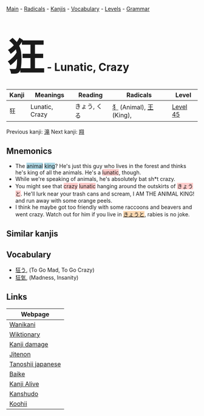 <style> bigfont {font-size: 100px}</style>
[Main](../README.md) -
[Radicals](../radicals.md) -
[Kanjis](../kanjis.md) -
[Vocabulary](../vocabulary.md) -
[Levels](../levels.md) -
[Grammar](../grammar.md)
# <bigfont> 狂</bigfont> - Lunatic, Crazy 

| Kanji | Meanings | Reading | Radicals | Level |
| --- | --- | --- | --- | --- |
| 狂 | Lunatic, Crazy | きょう, くる | [犭](../radicals/犭.md) (Animal), [王](../radicals/王.md) (King),  | [Level 45](../levels/wk_level45.md) |

Previous kanji: [滝](滝.md) Next kanji: [翔](翔.md) 

## Mnemonics
 * The <span style="background-color:#ADD8E6"> animal</span> <span style="background-color:#ADD8E6"> king</span>? He's just this guy who lives in the forest and thinks he's king of all the animals. He's a <span style="background-color:#ffcccb"> lunatic</span>, though.
* While we're speaking of animals, he's absolutely bat sh*t crazy.
* You might see that <span style="background-color:#ffcccb"> crazy</span> <span style="background-color:#ffcccb"> lunatic</span> hanging around the outskirts of <span style="background-color:#ffcccb"> きょうと</span>. He'll lurk near your trash cans and scream, I AM THE ANIMAL KING! and run away with some orange peels.
* I think he maybe got too friendly with some raccoons and beavers and went crazy. Watch out for him if you live in <span style="background-color:#fed8b1"> [きょうと](https://jisho.org/search/きょうと)</span>, rabies is no joke.


## Similar kanjis
 


## Vocabulary
 * [狂う](../vocabulary/狂.md), (To Go Mad, To Go Crazy)
* [狂気](../vocabulary/狂.md), (Madness, Insanity)



## Links 

| Webpage |
| --- |
| [Wanikani          ](https://www.wanikani.com/kanji/狂) |
| [Wiktionary        ](https://en.wiktionary.org/wiki/狂) |
| [Kanji damage      ](http://www.kanjidamage.com/kanji/search?utf8=✓&q=狂) |
| [Jitenon           ](https://jitenon.com/kanji/狂) |
| [Tanoshii japanese ](https://www.tanoshiijapanese.com/dictionary/kanji.cfm?k=狂) |
| [Baike             ](https://baike.baidu.com/item/狂) |
| [Kanji Alive       ](https://app.kanjialive.com/狂) |
| [Kanshudo          ](https://www.kanshudo.com/searchmn?q=狂) |
| [Koohii            ](https://kanji.koohii.com/study/kanji/狂) |
